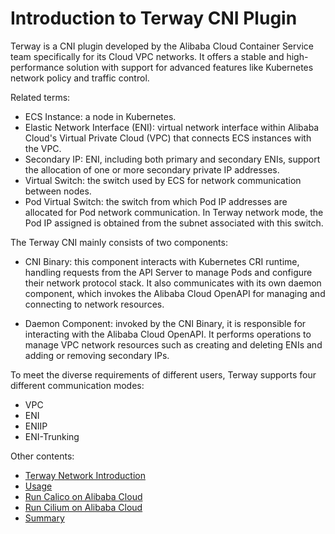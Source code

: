 # Introduction to Terway CNI Plugin

Terway is a CNI plugin developed by the Alibaba Cloud Container Service team specifically for its Cloud VPC networks. It offers a stable and high-performance solution with support for advanced features like Kubernetes network policy and traffic control.

Related terms:

- ECS Instance: a node in Kubernetes.
- Elastic Network Interface (ENI):  virtual network interface within Alibaba Cloud's Virtual Private Cloud (VPC) that connects ECS instances with the VPC.
- Secondary IP: ENI, including both primary and secondary ENIs, support the allocation of one or more secondary private IP addresses.
- Virtual Switch: the switch used by ECS for network communication between nodes.
- Pod Virtual Switch: the switch from which Pod IP addresses are allocated for Pod network communication. In Terway network mode, the Pod IP assigned is obtained from the subnet associated with this switch.

The Terway CNI mainly consists of two components:

- CNI Binary: this component interacts with Kubernetes CRI runtime, handling requests from the API Server to manage Pods and configure their network protocol stack. It also communicates with its own daemon component, which invokes the Alibaba Cloud OpenAPI for managing and connecting to network resources.

- Daemon Component: invoked by the CNI Binary, it is responsible for interacting with the Alibaba Cloud OpenAPI. It performs operations to manage VPC network resources such as creating and deleting ENIs and adding or removing secondary IPs.

To meet the diverse requirements of different users, Terway supports four different communication modes:

- VPC
- ENI
- ENIIP
- ENI-Trunking

Other contents:

- [Terway Network Introduction](what.md)
- [Usage](usage.md)
- [Run Calico on Alibaba Cloud](aliyun-calico.md)
- [Run Cilium on Alibaba Cloud](aliyun-cilium.md)
- [Summary](Q_A.md)
